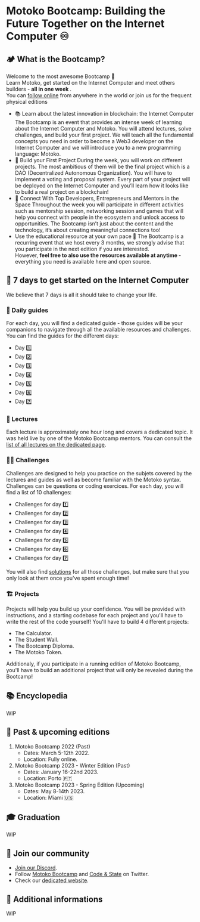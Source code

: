 # Motoko Bootcamp: Building the Future Together on the Internet Computer ♾️
## 🏕️ What is the Bootcamp?
Welcome to the most awesome Bootcamp 👋 <br/>
Learn Motoko, get started on the Internet Computer and meet others builders - <b> all in one week </b>. <br/>
You can [follow online](https://discord.gg/JS9g2ahtDs) from anywhere in the world or join us for the frequent physical editions  
- 📚 Learn about the latest innovation in blockchain: the Internet Computer
The Bootcamp is an event that provides an intense week of learning about the Internet Computer and Motoko. You will attend lectures, solve challenges, and build your first project. We will teach all the fundamental concepts you need in order to become a Web3 developer on the Internet Computer and we will introduce you to a new programming language: Motoko.
- 👷 Build your First Project 
During the week, you will work on different projects. The most ambitious of them will be the final project which is a DAO (Decentralized Autonomous Organization). You will have to implement a voting and proposal system. Every part of your project will be deployed on the Internet Computer and you’ll learn how it looks like to build a real project on a blockchain!
- 🍻 Connect With Top Developers, Entrepreneurs and Mentors in the Space 
Throughout the week you will participate in different activities such as mentorship session, networking session and games that will help you connect with people in the ecosystem and unlock access to opportunities. The Bootcamp isn’t just about the content and the technology, it’s about creating meaningful connections too!
- Use the educational resource at your own pace 🌱
The Bootcamp is a recurring event that we host every 3 months, we strongly advise that you participate in the next edition if you are interested. <br/>
However, <b> feel free to also use the resources available at anytime </b> - everything you need is available here and open source. 
## 💪 7 days to get started on the Internet Computer 
We believe that 7 days is all it should take to change your life. 
### 📜 Daily guides
For each day, you will find a dedicated guide - those guides will be your companions to navigate through all the available resources and challenges.
You can find the guides for the different days:
- Day 1️⃣ 
- Day 2️⃣ 
- Day 3️⃣ 
- Day 4️⃣ 
- Day 5️⃣ 
- Day 6️⃣ 
- Day 7️⃣
### 🍿 Lectures
Each lecture is approximately one hour long and covers a dedicated topic. It was held live by one of the Motoko Bootcamp mentors.
You can consult the [list of all lectures on the dedicated page](./lectures/LECTURES.MD).
### 🧑‍💻 Challenges 
Challenges are designed to help you practice on the subjets covered by the lectures and guides as well as become familiar with the Motoko syntax. Challenges can be questions or coding exercices.
For each day, you will find a list of 10 challenges:
- Challenges for day 1️⃣ 
- Challenges for day 2️⃣ 
- Challenges for day 3️⃣
- Challenges for day 4️⃣ 
- Challenges for day 5️⃣ 
- Challenges for day 6️⃣ 
- Challenges for day 7️⃣

You will also find [solutions](/challenges/solutions/SOLUTION.MD) for all those challenges, but make sure that you only look at them once you've spent enough time!
### 🏗️ Projects
Projects will help you build up your confidence. You will be provided with instructions, and a starting codebase for each project and you'll have to write the rest of the code yourself! 
You'll have to build 4 different projects:
- The Calculator.
- The Student Wall.
- The Bootcamp Diploma.
- The Motoko Token.

Additionaly, if you participate in a running edition of Motoko Bootcamp, you'll have to build an additional project that will only be revealed during the Bootcamp! 
## 📚 Encyclopedia
WIP
## 📆  Past & upcoming editions
1. Motoko Bootcamp 2022 (Past)
    - Dates: March 5-12th 2022.
    - Location: Fully online.
2. Motoko Bootcamp 2023 - Winter Edition (Past)
    - Dates: January 16-22nd 2023.
    - Location: Porto 🇵🇹
3. Motoko Bootcamp 2023 - Spring Edition  (Upcoming)
    - Dates: May 8-14th 2023.
    - Location: Miami 🇺🇸
## 🎓 Graduation 
WIP
## 👦 Join our community
- [Join our Discord](https://discord.gg/JS9g2ahtDs).
- Follow [Motoko Bootcamp](https://twitter.com/MotokoSchool) and [Code & State](https://twitter.com/codeandstate) on Twitter. 
- Check our [dedicated website](https://motokobootcamp.com/).
## 💁 Additional informations
WIP